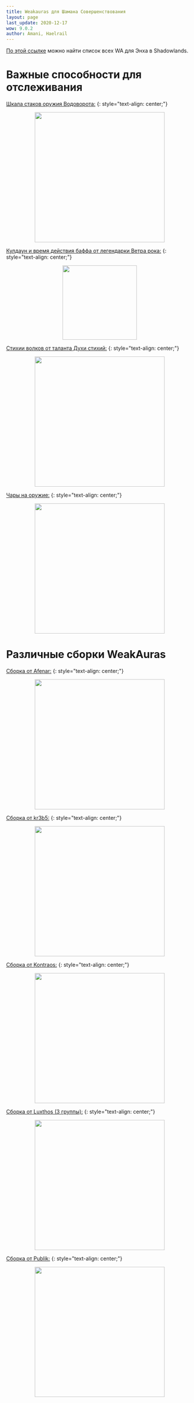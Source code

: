 ```yaml
---
title: Weakauras для Шамана Совершенствования
layout: page
last_update: 2020-12-17
wow: 9.0.2
author: Amani, Haelrail
---
```

[По этой ссылке](https://wago.io/bfa-weakauras/classes/shaman/enhancement) можно найти список всех WA для Энха в Shadowlands. 

# Важные способности для отслеживания

[Шкала стаков оружия Водоворота:](https://wago.io/3adqlFNy2)
{: style="text-align: center;"}

<p align="center">
<img src="https://media.wago.io/screenshots/3adqlFNy2/5f3c7596d2c5a7357fa40108.gif" width=350x> 
</p>

[Кулдаун и время действия баффа от легендарки Ветра рока:](https://wago.io/SjJtre8FO)
{: style="text-align: center;"}

<p align="center">
<img src="https://media.wago.io/screenshots/SjJtre8FO/5fd360fffab2124dd4246c16.png" width=200x> 
</p>

[Стихии волков от таланта Духи стихий:](https://wago.io/sJy_uW-Sq)
{: style="text-align: center;"}

<p align="center">
<img src="https://i.imgur.com/1NGL8mR.png" width=350x> 
</p>

[Чары на оружие:](https://wago.io/iBEOl6LFb)
{: style="text-align: center;"}

<p align="center">
<img src="https://i.imgur.com/dbVdLkp.png" width=350x> 
</p>

# Различные сборки WeakAuras

[Сборка от Afenar:](https://wago.io/Afenar_Shaman)
{: style="text-align: center;"}

<p align="center">
<img src="https://media.wago.io/screenshots/rJhu7HoMM/5f85e27255162321b362dd10.gif" width=350x> 
</p>

[Сборка от kr3b5:](https://wago.io/krebsEnhancement)
{: style="text-align: center;"}

<p align="center">
<img src="https://media.wago.io/screenshots/4yz3N1TG7/5fb91986ff5bba046b74ef7f.gif" width=350x> 
</p>


[Сборка от Kontraos:](https://wago.io/hHBnrMiuy)
{: style="text-align: center;"}

<p align="center">
<img src="https://media.wago.io/screenshots/hHBnrMiuy/5f89e627878b591b4ce4ff1b.png" width=350x> 
</p>

[Сборка от Luxthos (3 группы):](https://wago.io/Hkc9ktj4X)
{: style="text-align: center;"}

<p align="center">
<img src="https://media.wago.io/screenshots/Hkc9ktj4X/5f83ecaaf0043c08b94d658c.gif" width=350x> 
</p>

[Сборка от Publik:](https://wago.io/rkxMuyLZX)
{: style="text-align: center;"}

<p align="center">
<img src="https://media.wago.io/screenshots/rkxMuyLZX/5f74b81bd2e79f530ec0cfa1.png" width=350x> 
</p>



